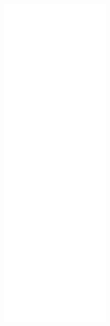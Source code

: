 <p align="center">
	<img src="https://github.com/33kk/33kk/blob/master/github-metrics.svg" alt="Metrics">
</p>
